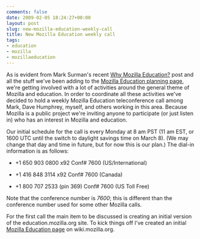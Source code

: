 ```yaml
---
comments: false
date: 2009-02-05 18:24:27+00:00
layout: post
slug: new-mozilla-education-weekly-call
title: New Mozilla Education weekly call
tags:
- education
- mozilla
- mozillaeducation
---
```


As is evident from Mark Surman's recent [Why Mozilla Education?](http://commonspace.wordpress.com/2009/02/01/why-mozilla-education/) post and all the stuff we've been adding to the [Mozilla Education planning page](https://wiki.mozilla.org/Foundation:Planning:Education), we're getting involved with a lot of activities around the general theme of Mozilla and education. In order to coordinate all these activities we've decided to hold a weekly Mozilla Education teleconference call among Mark, Dave Humphrey, myself, and others working in this area. Because Mozilla is a public project we're inviting anyone to participate (or just listen in) who has an interest in Mozilla and education.

Our initial schedule for the call is every Monday at 8 am PST (11 am EST, or 1600 UTC until the switch to daylight savings time on March 8). (We may change that day and time in future, but for now this is our plan.) The dial-in information is as follows:




  * +1 650 903 0800 x92 Conf# 7600 (US/International)


  * +1 416 848 3114 x92 Conf# 7600 (Canada)


  * +1 800 707 2533 (pin 369) Conf# 7600 (US Toll Free)



Note that the conference number is _7600_; this is different than the conference number used for some other Mozilla calls.

For the first call the main item to be discussed is creating an initial version of the education.mozilla.org site. To kick things off I've created an initial [Mozilla Education page](https://wiki.mozilla.org/Education) on wiki.mozilla.org.
